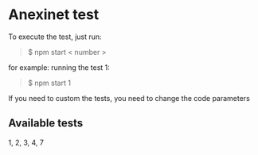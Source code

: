 # Anexinet test

To execute the test, just run:

> $ npm start < number >

for example: running the test 1:

> $ npm start 1

If you need to custom the tests, you need to change the code parameters

## Available tests

1, 2, 3, 4, 7
